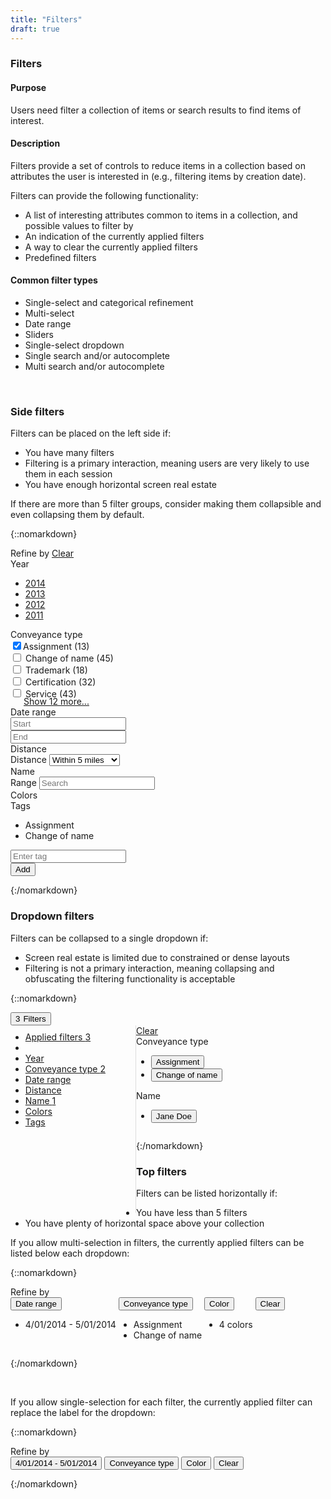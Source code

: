 ```yaml
---
title: "Filters"
draft: true
---
```


<div class="pl-pattern">

<h3>Filters</h3>

#### Purpose
Users need filter a collection of items or search results to find items of interest.

#### Description
Filters provide a set of controls to reduce items in a collection based on attributes the user is interested in (e.g., filtering items by creation date).

Filters can provide the following functionality:

- A list of interesting attributes common to items in a collection, and 
possible values to filter by
- An indication of the currently applied filters
- A way to clear the currently applied filters
- Predefined filters


#### Common filter types

- Single-select and categorical refinement
- Multi-select
- Date range
- Sliders
- Single-select dropdown
- Single search and/or autocomplete
- Multi search and/or autocomplete

&nbsp;

</div>

<div class="pl-pattern">

### Side filters

Filters can be placed on the left side if:

- You have many filters
- Filtering is a primary interaction, meaning users are very likely to use them in each session
- You have enough horizontal screen real estate 

If there are more than 5 filter groups, consider making them collapsible and even collapsing them by default.

{::nomarkdown}
<div class="pl-preview">
<div class="container-fluid" style="margin-top: 8px;">
    <div class="row">
        <div style="width: 275px;" class="panel panel-default pull-left">
            <form class="filters">
                <div class="filter-heading">
                    Refine by <a href="" class="filters-clear">Clear</a>
                </div>
                <div class="filter-list">
                    <div data-toggle="collapse" data-target="#filterGroup8" class="filter-group-title">
                        Year <i class="icon icon-angle-right pull-right"></i>
                    </div>
                    <div id="filterGroup8" class="collapse in">
                        <div class="filter-group-content">
                            <div class="form-group">
                                <ul class="list-unstyled">
                                    <li><a href="">2014</a></li>
                                    <li><a href="">2013</a></li>
                                    <li><a href="">2012</a></li>
                                    <li><a href="">2011</a></li>
                                </ul>
                            </div>
                        </div>
                    </div>
                    <div data-toggle="collapse" data-target="#filterGroup2" class="filter-group-title">
                        <i class="icon icon-angle-right pull-right"></i> Conveyance type 
                    </div>
                    <div id="filterGroup2" class="collapse in">
                        <div class="filter-group-content">
                            <div class="form-group">
                                <div class="checkbox">
                                    <label><input checked type="checkbox">Assignment <span class="text-muted">(13)</span></label>
                                </div>
                                <div class="checkbox">
                                    <label><input type="checkbox"> Change of name <span class="text-muted">(45)</span></label>
                                </div>
                                <div class="checkbox">
                                    <label><input type="checkbox"> Trademark <span class="text-muted">(18)</span></label>
                                </div>
                                <div class="checkbox">
                                    <label><input type="checkbox"> Certification <span class="text-muted">(32)</span></label>
                                </div>
                                <div class="checkbox">
                                    <label><input type="checkbox"> Service <span class="text-muted">(43)</span></label>
                                </div>
                                <a href="" style="margin-left: 21px; display: block; margin-top: -5px;">Show 12 more...</a>
                            </div>
                        </div>
                    </div>
                    <div data-toggle="collapse" data-target="#filterGroup1" class="filter-group-title">
                        <i class="icon icon-angle-right pull-right"></i> Date range 
                    </div>
                    <div id="filterGroup1" class="collapse in">
                        <div class="filter-group-content">
                            <div class="row">
                                <div class="form-group col-sm-6">
                                    <span class="input-icon icon icon-calendar-o"></span>
                                    <input type="text" placeholder="Start" class="datepicker form-control" data-inputmask="'mask': 'm/d/y', 'placeholder': 'mm/dd/yyyy'">
                                </div>
                                <div class="form-group col-sm-6">
                                    <span class="input-icon icon icon-calendar-o"></span>
                                    <input type="text" placeholder="End" class="datepicker form-control" data-inputmask="'mask': 'm/d/y', 'placeholder': 'mm/dd/yyyy'">
                                </div>
                            </div>
                        </div>
                    </div>
                    <div data-toggle="collapse" data-target="#filterGroup5" class="filter-group-title">
                        <i class="icon icon-angle-right pull-right"></i> Distance 
                    </div>
                    <div id="filterGroup5" class="collapse in">
                        <div class="filter-group-content">
                            <div class="form-group">
                                <label for="serange" class="sr-only control-label">Distance</label>
                                <select name="" id="serange" class="form-control select2">
                                    <option value="5">Within 5 miles</option>
                                    <option value="255">Within 25 miles</option>
                                </select>
                            </div>
                        </div>
                    </div>
                    <div data-toggle="collapse" data-target="#filterGroup6" class="filter-group-title">
                        <i class="icon icon-angle-right pull-right"></i> Name 
                    </div>
                    <div id="filterGroup6" class="collapse in">
                        <div class="filter-group-content">
                            <div class="form-group">
                                <label for="serange" class="sr-only control-label">Range</label>
                                <span class="input-icon icon icon-search"></span>
                                <input type="text" class="form-control" placeholder="Search">
                            </div>
                        </div>
                    </div>
                    <div data-toggle="collapse" data-target="#filterGroup3" class="filter-group-title">
                        Colors <i class="icon icon-angle-right pull-right"></i>
                    </div>
                    <div id="filterGroup3" class="collapse in">
                        <div class="filter-group-content">
                            <div class="form-group">
                                <div style="background-color: red;" class="filter-color"></div>
                                <div style="background-color: green;" class="filter-color"></div>
                                <div style="background-color: orange;" class="filter-color active"></div>
                                <div style="background-color: purple;" class="filter-color"></div>
                                <div style="background-color: black;" class="filter-color"></div>
                                <div style="background-color: white;" class="filter-color"></div>
                            </div>
                        </div>
                    </div>
                    <div data-toggle="collapse" data-target="#filterGroup7" class="filter-group-title">
                        Tags <i class="icon icon-angle-right pull-right"></i>
                    </div>
                    <div id="filterGroup7" class="collapse in">
                        <div class="filter-group-content">
                            <div class="form-group">
                                <ul class="list-unstyled">
                                    <li class="filter-value">Assignment <i class="pull-right icon icon-close icon-muted"></i></li>
                                    <li class="filter-value">Change of name <i class="pull-right icon icon-close icon-muted"></i></li>
                                </ul>
                                <div class="input-group">
                                  <input class="form-control" type="email" placeholder="Enter tag">
                                  <div class="input-group-btn">
                                    <button class="btn btn-default">Add</button>
                                  </div>
                                </div>
                            </div>
                        </div>
                    </div>
                </div>
            </form>
        </div>
    </div>
</div>
</div>
{:/nomarkdown}
</div>

<div class="pl-pattern">

### Dropdown filters

Filters can be collapsed to a single dropdown if:

- Screen real estate is limited due to constrained or dense layouts
- Filtering is not a primary interaction, meaning collapsing and obfuscating the filtering functionality is acceptable

{::nomarkdown}
<div class="pl-preview">
    <div class="dropdown">
        <button type="button" class="btn btn-link dropdown-toggle" data-toggle="dropdown" aria-expanded="false"><span class="badge" style="margin-right: 5px;">3</span>Filters <span class="caret"></span></button>
        <div class="dropdown-menu" role="menu" style="padding: 0; width: 500px;">
            <form class="clearfix" role="form">
                <div style="width: 200px; min-height: 300px; border-right: 1px solid #ddd; float: left;">
                    <ul class="nav nav-stacked" role="tab-list" style="margin-top: 10px">
                        <li role="presentation" class="active"><a role="tab" href="#">Applied filters <span class="badge pull-right">3</span></a></li>
                        <li role="presentation" class="divider"></li>
                        <li role="presentation"><a role="tab" href="#">Year</a></li>
                        <li role="presentation"><a role="tab" href="#">Conveyance type <span class="badge pull-right">2</span></a></li>
                        <li role="presentation"><a role="tab" href="#">Date range</a></li>
                        <li role="presentation"><a role="tab" href="#">Distance</a></li>
                        <li role="presentation"><a role="tab" href="#">Name <span class="badge pull-right">1</span></a></li>
                        <li role="presentation"><a role="tab" href="#">Colors</a></li>
                        <li role="presentation"><a role="tab" href="#">Tags</a></li>
                    </ul>
                </div>
                <div style="margin-left: 200px; max-height: 300px; overflow: auto;">
                    <div style="opacity: 1; display: inline-block; width: 100%;">
                        <div class="modal-body">
                            <a href="" class="pull-right">Clear</a>
                            <div class="form-group">
                                <label class="control-label">Conveyance type </label>
                                <div class="">
                                    <ul class="list-unstyled">
                                        <li><button class="filter-value">Assignment <i class="pull-right icon icon-close icon-muted"></i></button></li>
                                        <li><button class="filter-value">Change of name <a href=""><i class="pull-right icon icon-close icon-muted"></i></a></button></li>
                                    </ul>
                                </div>
                            </div>
                            <div class="form-group">
                                <label class="control-label">Name</label>
                                <div class="">
                                    <ul class="list-unstyled">
                                        <li><button class="filter-value">Jane Doe <i class="pull-right icon icon-close icon-muted"></i></button></li>
                                    </ul>
                                </div>
                            </div>
                        </div>
                    </div>
                </div>
            </form>
        </div>
    </div>
</div>
{:/nomarkdown}

</div>

<div class="pl-pattern">

### Top filters

Filters can be listed horizontally if:

- You have less than 5 filters
- You have plenty of horizontal space above your collection

If you allow multi-selection in filters, the currently applied filters can be listed below each dropdown:

{::nomarkdown}
<div class="pl-preview">
<div class="container-fluid" style="margin-top: 8px;">
    <form class="filters filters-horizontal">
        <div class="filter-heading">Refine by</div>
        <div style="display: inline-block; vertical-align: top;">
            <button class="btn btn-link">
                Date range <span class="caret"></span>
            </button>
            <ul class="list-unstyled">
                <li class="filter-value">4/01/2014 - 5/01/2014 <i class="pull-right icon icon-close icon-muted"></i></li>
            </ul>
        </div>
        <div style="display: inline-block; vertical-align: top;">
            <button class="btn btn-link">
                Conveyance type <span class="caret"></span>
            </button>
            <ul class="list-unstyled">
                <li class="filter-value">Assignment <i class="pull-right icon icon-close icon-muted"></i></li>
                <li class="filter-value">Change of name <i class="pull-right icon icon-close icon-muted"></i></li>
            </ul>
        </div>
        <div style="display: inline-block; vertical-align: top;">
            <button class="btn btn-link">
                Color <span class="caret"></span>
            </button>
            <ul class="list-unstyled">
                <li class="filter-value">4 colors <i class="pull-right icon icon-close icon-muted"></i></li>
            </ul>
        </div>
        <button class="btn btn-link">
            Clear
        </button>
   </form>
</div>
</div>
{:/nomarkdown}

&nbsp;

If you allow single-selection for each filter, the currently applied filter can replace the label for the dropdown:

{::nomarkdown}
<div class="pl-preview">
<div class="container-fluid" style="margin-top: 8px;">
    <form class="filters filters-horizontal">
        <div class="filter-heading">Refine by</div>
        <button class="btn btn-link">
            4/01/2014 - 5/01/2014 <span class="caret"></span>
        </button>
        <button class="btn btn-link">
            Conveyance type <span class="caret"></span>
        </button>
        <button class="btn btn-link">
            Color <span class="caret"></span>
        </button>
        <button class="btn btn-link">
            Clear
        </button>
   </form>
</div>
</div>
{:/nomarkdown}

</div>
